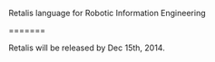 Retalis language for Robotic Information Engineering

=======


Retalis will be released by Dec 15th, 2014.
